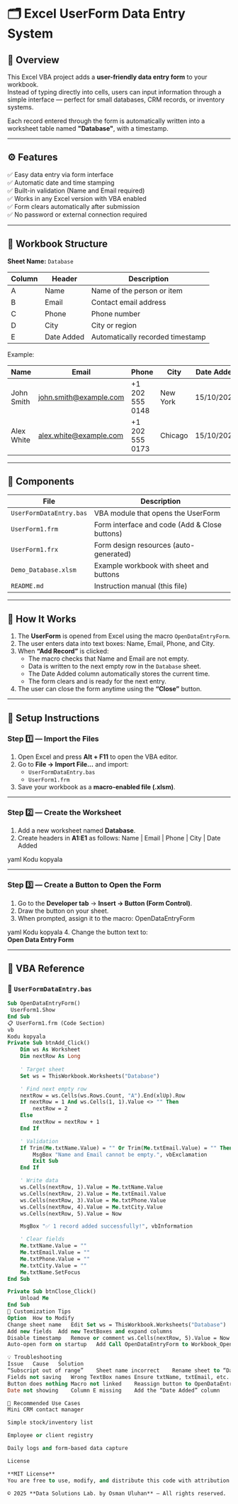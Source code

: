 # 🗂️ Excel UserForm Data Entry System

## 📘 Overview
This Excel VBA project adds a **user-friendly data entry form** to your workbook.  
Instead of typing directly into cells, users can input information through a simple interface — perfect for small databases, CRM records, or inventory systems.

Each record entered through the form is automatically written into a worksheet table named **"Database"**, with a timestamp.

---

## ⚙️ Features
✅ Easy data entry via form interface  
✅ Automatic date and time stamping  
✅ Built-in validation (Name and Email required)  
✅ Works in any Excel version with VBA enabled  
✅ Form clears automatically after submission  
✅ No password or external connection required  

---

## 📄 Workbook Structure

**Sheet Name:** `Database`

| Column | Header | Description |
|---------|---------|--------------|
| A | Name | Name of the person or item |
| B | Email | Contact email address |
| C | Phone | Phone number |
| D | City | City or region |
| E | Date Added | Automatically recorded timestamp |

Example:

| Name | Email | Phone | City | Date Added |
|------|--------|--------|------|-------------|
| John Smith | john.smith@example.com | +1 202 555 0148 | New York | 15/10/2025 |
| Alex White | alex.white@example.com | +1 202 555 0173 | Chicago | 15/10/2025 |

---

## 🧩 Components

| File | Description |
|------|--------------|
| `UserFormDataEntry.bas` | VBA module that opens the UserForm |
| `UserForm1.frm` | Form interface and code (Add & Close buttons) |
| `UserForm1.frx` | Form design resources (auto-generated) |
| `Demo_Database.xlsm` | Example workbook with sheet and buttons |
| `README.md` | Instruction manual (this file) |

---

## 🧠 How It Works
1. The **UserForm** is opened from Excel using the macro `OpenDataEntryForm`.  
2. The user enters data into text boxes: Name, Email, Phone, and City.  
3. When **“Add Record”** is clicked:
   - The macro checks that Name and Email are not empty.  
   - Data is written to the next empty row in the `Database` sheet.  
   - The Date Added column automatically stores the current time.  
   - The form clears and is ready for the next entry.  
4. The user can close the form anytime using the **“Close”** button.

---

## 🧩 Setup Instructions

### Step 1️⃣ — Import the Files
1. Open Excel and press **Alt + F11** to open the VBA editor.  
2. Go to **File → Import File...** and import:
   - `UserFormDataEntry.bas`
   - `UserForm1.frm`
3. Save your workbook as a **macro-enabled file (.xlsm)**.

---

### Step 2️⃣ — Create the Worksheet
1. Add a new worksheet named **Database**.  
2. Create headers in **A1:E1** as follows:
Name | Email | Phone | City | Date Added

yaml
Kodu kopyala

---

### Step 3️⃣ — Create a Button to Open the Form
1. Go to the **Developer tab** → **Insert → Button (Form Control)**.  
2. Draw the button on your sheet.  
3. When prompted, assign it to the macro:
OpenDataEntryForm

yaml
Kodu kopyala
4. Change the button text to:  
**Open Data Entry Form**

---

## 🧩 VBA Reference

### 📄 `UserFormDataEntry.bas`
```vb
Sub OpenDataEntryForm()
 UserForm1.Show
End Sub
📋 UserForm1.frm (Code Section)
vb
Kodu kopyala
Private Sub btnAdd_Click()
    Dim ws As Worksheet
    Dim nextRow As Long
    
    ' Target sheet
    Set ws = ThisWorkbook.Worksheets("Database")

    ' Find next empty row
    nextRow = ws.Cells(ws.Rows.Count, "A").End(xlUp).Row
    If nextRow = 1 And ws.Cells(1, 1).Value <> "" Then
        nextRow = 2
    Else
        nextRow = nextRow + 1
    End If

    ' Validation
    If Trim(Me.txtName.Value) = "" Or Trim(Me.txtEmail.Value) = "" Then
        MsgBox "Name and Email cannot be empty.", vbExclamation
        Exit Sub
    End If

    ' Write data
    ws.Cells(nextRow, 1).Value = Me.txtName.Value
    ws.Cells(nextRow, 2).Value = Me.txtEmail.Value
    ws.Cells(nextRow, 3).Value = Me.txtPhone.Value
    ws.Cells(nextRow, 4).Value = Me.txtCity.Value
    ws.Cells(nextRow, 5).Value = Now

    MsgBox "✅ 1 record added successfully!", vbInformation

    ' Clear fields
    Me.txtName.Value = ""
    Me.txtEmail.Value = ""
    Me.txtPhone.Value = ""
    Me.txtCity.Value = ""
    Me.txtName.SetFocus
End Sub

Private Sub btnClose_Click()
    Unload Me
End Sub
🧰 Customization Tips
Option	How to Modify
Change sheet name	Edit Set ws = ThisWorkbook.Worksheets("Database")
Add new fields	Add new TextBoxes and expand columns
Disable timestamp	Remove or comment ws.Cells(nextRow, 5).Value = Now
Auto-open form on startup	Add Call OpenDataEntryForm to Workbook_Open()

💡 Troubleshooting
Issue	Cause	Solution
“Subscript out of range”	Sheet name incorrect	Rename sheet to “Database”
Fields not saving	Wrong TextBox names	Ensure txtName, txtEmail, etc. match
Button does nothing	Macro not linked	Reassign button to OpenDataEntryForm
Date not showing	Column E missing	Add the “Date Added” column

🧭 Recommended Use Cases
Mini CRM contact manager

Simple stock/inventory list

Employee or client registry

Daily logs and form-based data capture

License

**MIT License**  
You are free to use, modify, and distribute this code with attribution.  

© 2025 **Data Solutions Lab. by Osman Uluhan** – All rights reserved.
